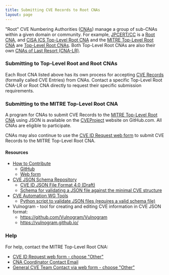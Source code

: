 ```yaml
---
title: Submitting CVE Records to Root CNAs
layout: page
---
```

"Root" CVE Numbering Authorities ([CNAs](https://cve.mitre.org/about/terminology.html#cna)) manage a group of sub-CNAs within a given domain or community. For example, [JPCERT/CC](https://cve.mitre.org/cve/request_id.html#cna-lr) is a [Root CNA](https://cve.mitre.org/about/terminology.html#root_cna), and [CISA ICS Top-Level Root CNA](https://cve.mitre.org/cve/request_id.html#cna-lr) and the [MITRE Top-Level Root CNA](https://cve.mitre.org/cve/request_id.html#cna-lr) are [Top-Level Root CNAs](https://cve.mitre.org/about/terminology.html#tlr-cna). Both Top-Level Root CNAs are also their own [CNAs of Last Resort (CNA-LR)](https://cve.mitre.org/about/terminology.html#cna-lr). 

### Submitting to Top-Level Root and Root CNAs

Each Root CNA listed above has its own process for accepting [CVE Records](https://cve.mitre.org/about/terminology.html#cve_record) (formally called CVE Entries) from CNAs. Contact a specific Top-Level Root CNA-LR or Root CNA directly to request their specific submission requirements.

### Submitting to the MITRE Top-Level Root CNA

A program for CNAs to submit CVE Records to the [MITRE Top-Level Root CNA](https://cve.mitre.org/cve/request_id.html#cna-lr) using JSON is available on the [CVEProject](https://github.com/CVEProject/cvelist) website on GitHub.com. All CNAs are eligible to participate.

CNAs may also continue to use the [CVE ID Request web form](https://cveform.mitre.org/) to submit CVE Records to the MITRE Top-Level Root CNA.

#### Resources                                     

* [How to Contribute](https://cve.mitre.org/cve/cna/CVE_Entry_Creation.pptx)
  * [GitHub](https://cve.mitre.org/cve/cna/CVE_Entry_Submission_Process.pptx)
  * [Web form](https://cve.mitre.org/cve/cna/CVE_Entry_Submission_Process.pptx)
* [CVE JSON Schema Repository](https://github.com/CVEProject/automation-working-group/tree/master/cve_json_schema)
  <ul>
    <li><a href="https://github.com/CVEProject/automation-working-group/blob/master/cve_json_schema/DRAFT-JSON-file-format-v4.md">CVE ID JSON File Format 4.0 (Draft)</a></li>
    <li><a href="https://github.com/CVEProject/automation-working-group/blob/master/cve_json_schema/CVE_JSON_4.0_min_public.schema">Schema for validating a JSON file against the minimal CVE structure</a></li>
  </ul>
* [CVE Automation WG Tools](https://github.com/CVEProject/automation-working-group/tree/master/tools)
  <ul>
    <li><a href="https://github.com/CVEProject/automation-working-group/blob/master/tools/cmdlinejsonvalidator.py">Python script to validate JSON files (requires a valid schema file)</a></li>
  </ul>
* Vulnogram - tool for creating and editing CVE information in CVE JSON format:
  <ul>
  <li><a href="https://github.com/Vulnogram/Vulnogram">https://github.com/Vulnogram/Vulnogram</a></li>
  <li><a href="https://vulnogram.github.io/">https://vulnogram.github.io/</a></li>
  </ul>

### Help
      
For help, contact the MITRE Top-Level Root CNA:                                      
                                              
* [CVE ID Request web form - choose "Other"](https://cveform.mitre.org/)
* [CNA Coordinator Contact Email](mailto:cna-coordinator@mitre.org)
* [General CVE Team Contact via web form - choose "Other"](https://cveform.mitre.org/)
